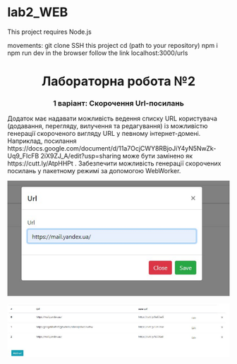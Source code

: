 # lab2_WEB

This project requires Node.js  

movements:
git clone SSH this project
cd (path to your repository)
npm i
npm run dev
in the browser follow the link localhost:3000/urls

<h1 align="center">Лабораторна робота №2</h1>

<h3 align="center">1 варіант: Скорочення Url-посилань </h3>
<p>Додаток має надавати можливість ведення списку URL користувача
(додавання, перегляду, вилучення та редагування) із можливістю генерації
скороченого вигляду URL у певному інтернет-домені. Наприклад, посилання
https://docs.google.com/document/d/11a7OcjCWY8RBjoJiY4yN5NwZk-Uq9_FIcFB
2iX9ZJ_A/edit?usp=sharing може бути замінено як https://cutt.ly/AtpHHPt .
Забезпечити можливість генерації скорочених посилань у пакетному режимі за
допомогою WebWorker.</p>
<p align="center">
    <img src=views/static/1.jpg/>
</p>
<p align="center">
    <img src=views/static/2.jpg/>
</p>


